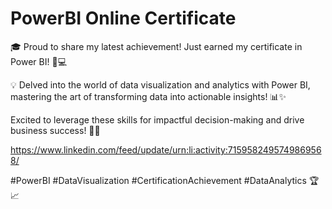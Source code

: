# PowerBI Online Certificate

🎓 Proud to share my latest achievement! Just earned my certificate in Power BI! 🌟💻

💡 Delved into the world of data visualization and analytics with Power BI, mastering the art of transforming data into actionable insights! 📊✨

Excited to leverage these skills for impactful decision-making and drive business success! 💼🚀

https://www.linkedin.com/feed/update/urn:li:activity:7159582495749869568/

#PowerBI #DataVisualization #CertificationAchievement #DataAnalytics 🏆📈
